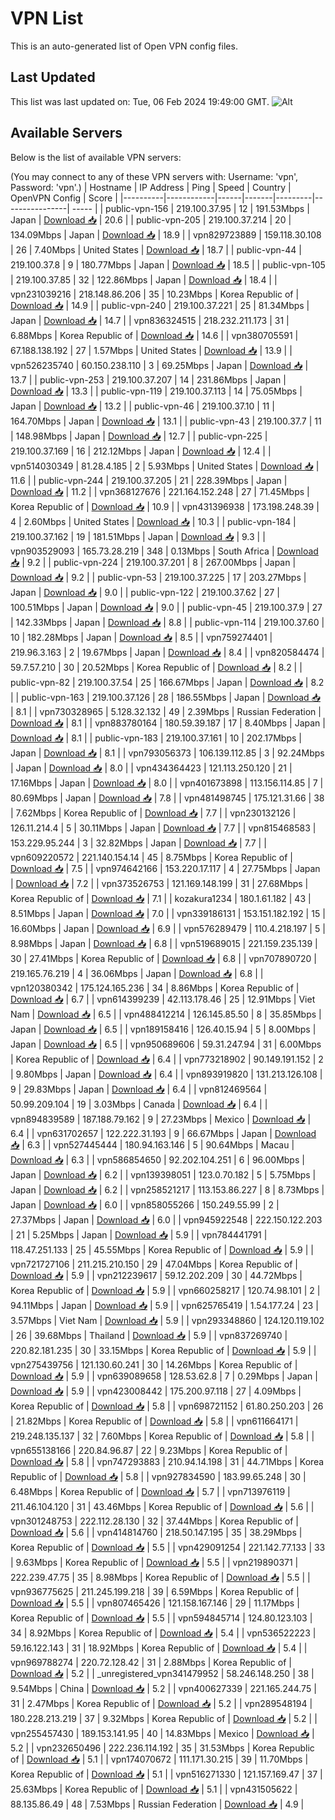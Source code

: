 # VPN List

This is an auto-generated list of Open VPN config files.

## Last Updated

This list was last updated on: Tue, 06 Feb 2024 19:49:00 GMT.
![Alt](https://repobeats.axiom.co/api/embed/186b98318ef1479477931607c1ad7d823f12451f.svg "Repobeats analytics image")

## Available Servers

Below is the list of available VPN servers:

(You may connect to any of these VPN servers with: Username: 'vpn', Password: 'vpn'.)
| Hostname | IP Address | Ping | Speed | Country | OpenVPN Config | Score |
|----------|------------|------|-------|---------|----------------| ----- |
| public-vpn-156 | 219.100.37.95 | 12 | 191.53Mbps | Japan | [Download 📥](./configs/server_0_JP.ovpn) | 20.6 |
| public-vpn-205 | 219.100.37.214 | 20 | 134.09Mbps | Japan | [Download 📥](./configs/server_1_JP.ovpn) | 18.9 |
| vpn829723889 | 159.118.30.108 | 26 | 7.40Mbps | United States | [Download 📥](./configs/server_2_US.ovpn) | 18.7 |
| public-vpn-44 | 219.100.37.8 | 9 | 180.77Mbps | Japan | [Download 📥](./configs/server_3_JP.ovpn) | 18.5 |
| public-vpn-105 | 219.100.37.85 | 32 | 122.86Mbps | Japan | [Download 📥](./configs/server_4_JP.ovpn) | 18.4 |
| vpn231039216 | 218.148.86.206 | 35 | 10.23Mbps | Korea Republic of | [Download 📥](./configs/server_5_KR.ovpn) | 14.9 |
| public-vpn-240 | 219.100.37.221 | 25 | 81.34Mbps | Japan | [Download 📥](./configs/server_6_JP.ovpn) | 14.7 |
| vpn836324515 | 218.232.211.173 | 31 | 6.88Mbps | Korea Republic of | [Download 📥](./configs/server_7_KR.ovpn) | 14.6 |
| vpn380705591 | 67.188.138.192 | 27 | 1.57Mbps | United States | [Download 📥](./configs/server_8_US.ovpn) | 13.9 |
| vpn526235740 | 60.150.238.110 | 3 | 69.25Mbps | Japan | [Download 📥](./configs/server_9_JP.ovpn) | 13.7 |
| public-vpn-253 | 219.100.37.207 | 14 | 231.86Mbps | Japan | [Download 📥](./configs/server_10_JP.ovpn) | 13.3 |
| public-vpn-119 | 219.100.37.113 | 14 | 75.05Mbps | Japan | [Download 📥](./configs/server_11_JP.ovpn) | 13.2 |
| public-vpn-46 | 219.100.37.10 | 11 | 164.70Mbps | Japan | [Download 📥](./configs/server_12_JP.ovpn) | 13.1 |
| public-vpn-43 | 219.100.37.7 | 11 | 148.98Mbps | Japan | [Download 📥](./configs/server_13_JP.ovpn) | 12.7 |
| public-vpn-225 | 219.100.37.169 | 16 | 212.12Mbps | Japan | [Download 📥](./configs/server_14_JP.ovpn) | 12.4 |
| vpn514030349 | 81.28.4.185 | 2 | 5.93Mbps | United States | [Download 📥](./configs/server_15_US.ovpn) | 11.6 |
| public-vpn-244 | 219.100.37.205 | 21 | 228.39Mbps | Japan | [Download 📥](./configs/server_16_JP.ovpn) | 11.2 |
| vpn368127676 | 221.164.152.248 | 27 | 71.45Mbps | Korea Republic of | [Download 📥](./configs/server_17_KR.ovpn) | 10.9 |
| vpn431396938 | 173.198.248.39 | 4 | 2.60Mbps | United States | [Download 📥](./configs/server_18_US.ovpn) | 10.3 |
| public-vpn-184 | 219.100.37.162 | 19 | 181.51Mbps | Japan | [Download 📥](./configs/server_19_JP.ovpn) | 9.3 |
| vpn903529093 | 165.73.28.219 | 348 | 0.13Mbps | South Africa | [Download 📥](./configs/server_20_ZA.ovpn) | 9.2 |
| public-vpn-224 | 219.100.37.201 | 8 | 267.00Mbps | Japan | [Download 📥](./configs/server_21_JP.ovpn) | 9.2 |
| public-vpn-53 | 219.100.37.225 | 17 | 203.27Mbps | Japan | [Download 📥](./configs/server_22_JP.ovpn) | 9.0 |
| public-vpn-122 | 219.100.37.62 | 27 | 100.51Mbps | Japan | [Download 📥](./configs/server_23_JP.ovpn) | 9.0 |
| public-vpn-45 | 219.100.37.9 | 27 | 142.33Mbps | Japan | [Download 📥](./configs/server_24_JP.ovpn) | 8.8 |
| public-vpn-114 | 219.100.37.60 | 10 | 182.28Mbps | Japan | [Download 📥](./configs/server_25_JP.ovpn) | 8.5 |
| vpn759274401 | 219.96.3.163 | 2 | 19.67Mbps | Japan | [Download 📥](./configs/server_26_JP.ovpn) | 8.4 |
| vpn820584474 | 59.7.57.210 | 30 | 20.52Mbps | Korea Republic of | [Download 📥](./configs/server_27_KR.ovpn) | 8.2 |
| public-vpn-82 | 219.100.37.54 | 25 | 166.67Mbps | Japan | [Download 📥](./configs/server_28_JP.ovpn) | 8.2 |
| public-vpn-163 | 219.100.37.126 | 28 | 186.55Mbps | Japan | [Download 📥](./configs/server_29_JP.ovpn) | 8.1 |
| vpn730328965 | 5.128.32.132 | 49 | 2.39Mbps | Russian Federation | [Download 📥](./configs/server_30_RU.ovpn) | 8.1 |
| vpn883780164 | 180.59.39.187 | 17 | 8.40Mbps | Japan | [Download 📥](./configs/server_31_JP.ovpn) | 8.1 |
| public-vpn-183 | 219.100.37.161 | 10 | 202.17Mbps | Japan | [Download 📥](./configs/server_32_JP.ovpn) | 8.1 |
| vpn793056373 | 106.139.112.85 | 3 | 92.24Mbps | Japan | [Download 📥](./configs/server_33_JP.ovpn) | 8.0 |
| vpn434364423 | 121.113.250.120 | 21 | 17.16Mbps | Japan | [Download 📥](./configs/server_34_JP.ovpn) | 8.0 |
| vpn401673898 | 113.156.114.85 | 7 | 80.69Mbps | Japan | [Download 📥](./configs/server_35_JP.ovpn) | 7.8 |
| vpn481498745 | 175.121.31.66 | 38 | 7.62Mbps | Korea Republic of | [Download 📥](./configs/server_36_KR.ovpn) | 7.7 |
| vpn230132126 | 126.11.214.4 | 5 | 30.11Mbps | Japan | [Download 📥](./configs/server_37_JP.ovpn) | 7.7 |
| vpn815468583 | 153.229.95.244 | 3 | 32.82Mbps | Japan | [Download 📥](./configs/server_38_JP.ovpn) | 7.7 |
| vpn609220572 | 221.140.154.14 | 45 | 8.75Mbps | Korea Republic of | [Download 📥](./configs/server_39_KR.ovpn) | 7.5 |
| vpn974642166 | 153.220.17.117 | 4 | 27.75Mbps | Japan | [Download 📥](./configs/server_40_JP.ovpn) | 7.2 |
| vpn373526753 | 121.169.148.199 | 31 | 27.68Mbps | Korea Republic of | [Download 📥](./configs/server_41_KR.ovpn) | 7.1 |
| kozakura1234 | 180.1.61.182 | 43 | 8.51Mbps | Japan | [Download 📥](./configs/server_42_JP.ovpn) | 7.0 |
| vpn339186131 | 153.151.182.192 | 15 | 16.60Mbps | Japan | [Download 📥](./configs/server_43_JP.ovpn) | 6.9 |
| vpn576289479 | 110.4.218.197 | 5 | 8.98Mbps | Japan | [Download 📥](./configs/server_44_JP.ovpn) | 6.8 |
| vpn519689015 | 221.159.235.139 | 30 | 27.41Mbps | Korea Republic of | [Download 📥](./configs/server_45_KR.ovpn) | 6.8 |
| vpn707890720 | 219.165.76.219 | 4 | 36.06Mbps | Japan | [Download 📥](./configs/server_46_JP.ovpn) | 6.8 |
| vpn120380342 | 175.124.165.236 | 34 | 8.86Mbps | Korea Republic of | [Download 📥](./configs/server_47_KR.ovpn) | 6.7 |
| vpn614399239 | 42.113.178.46 | 25 | 12.91Mbps | Viet Nam | [Download 📥](./configs/server_48_VN.ovpn) | 6.5 |
| vpn488412214 | 126.145.85.50 | 8 | 35.85Mbps | Japan | [Download 📥](./configs/server_49_JP.ovpn) | 6.5 |
| vpn189158416 | 126.40.15.94 | 5 | 8.00Mbps | Japan | [Download 📥](./configs/server_50_JP.ovpn) | 6.5 |
| vpn950689606 | 59.31.247.94 | 31 | 6.00Mbps | Korea Republic of | [Download 📥](./configs/server_51_KR.ovpn) | 6.4 |
| vpn773218902 | 90.149.191.152 | 2 | 9.80Mbps | Japan | [Download 📥](./configs/server_52_JP.ovpn) | 6.4 |
| vpn893919820 | 131.213.126.108 | 9 | 29.83Mbps | Japan | [Download 📥](./configs/server_53_JP.ovpn) | 6.4 |
| vpn812469564 | 50.99.209.104 | 19 | 3.03Mbps | Canada | [Download 📥](./configs/server_54_CA.ovpn) | 6.4 |
| vpn894839589 | 187.188.79.162 | 9 | 27.23Mbps | Mexico | [Download 📥](./configs/server_55_MX.ovpn) | 6.4 |
| vpn631702657 | 122.222.31.193 | 9 | 66.67Mbps | Japan | [Download 📥](./configs/server_56_JP.ovpn) | 6.3 |
| vpn527445444 | 180.94.163.146 | 5 | 90.64Mbps | Macau | [Download 📥](./configs/server_57_MO.ovpn) | 6.3 |
| vpn586854650 | 92.202.104.251 | 6 | 96.00Mbps | Japan | [Download 📥](./configs/server_58_JP.ovpn) | 6.2 |
| vpn139398051 | 123.0.70.182 | 5 | 5.75Mbps | Japan | [Download 📥](./configs/server_59_JP.ovpn) | 6.2 |
| vpn258521217 | 113.153.86.227 | 8 | 8.73Mbps | Japan | [Download 📥](./configs/server_60_JP.ovpn) | 6.0 |
| vpn858055266 | 150.249.55.99 | 2 | 27.37Mbps | Japan | [Download 📥](./configs/server_61_JP.ovpn) | 6.0 |
| vpn945922548 | 222.150.122.203 | 21 | 5.25Mbps | Japan | [Download 📥](./configs/server_62_JP.ovpn) | 5.9 |
| vpn784441791 | 118.47.251.133 | 25 | 45.55Mbps | Korea Republic of | [Download 📥](./configs/server_63_KR.ovpn) | 5.9 |
| vpn721727106 | 211.215.210.150 | 29 | 47.04Mbps | Korea Republic of | [Download 📥](./configs/server_64_KR.ovpn) | 5.9 |
| vpn212239617 | 59.12.202.209 | 30 | 44.72Mbps | Korea Republic of | [Download 📥](./configs/server_65_KR.ovpn) | 5.9 |
| vpn660258217 | 120.74.98.101 | 2 | 94.11Mbps | Japan | [Download 📥](./configs/server_66_JP.ovpn) | 5.9 |
| vpn625765419 | 1.54.177.24 | 23 | 3.57Mbps | Viet Nam | [Download 📥](./configs/server_67_VN.ovpn) | 5.9 |
| vpn293348860 | 124.120.119.102 | 26 | 39.68Mbps | Thailand | [Download 📥](./configs/server_68_TH.ovpn) | 5.9 |
| vpn837269740 | 220.82.181.235 | 30 | 33.15Mbps | Korea Republic of | [Download 📥](./configs/server_69_KR.ovpn) | 5.9 |
| vpn275439756 | 121.130.60.241 | 30 | 14.26Mbps | Korea Republic of | [Download 📥](./configs/server_70_KR.ovpn) | 5.9 |
| vpn639089658 | 128.53.62.8 | 7 | 0.29Mbps | Japan | [Download 📥](./configs/server_71_JP.ovpn) | 5.9 |
| vpn423008442 | 175.200.97.118 | 27 | 4.09Mbps | Korea Republic of | [Download 📥](./configs/server_72_KR.ovpn) | 5.8 |
| vpn698721152 | 61.80.250.203 | 26 | 21.82Mbps | Korea Republic of | [Download 📥](./configs/server_73_KR.ovpn) | 5.8 |
| vpn611664171 | 219.248.135.137 | 32 | 7.60Mbps | Korea Republic of | [Download 📥](./configs/server_74_KR.ovpn) | 5.8 |
| vpn655138166 | 220.84.96.87 | 22 | 9.23Mbps | Korea Republic of | [Download 📥](./configs/server_75_KR.ovpn) | 5.8 |
| vpn747293883 | 210.94.14.198 | 31 | 44.71Mbps | Korea Republic of | [Download 📥](./configs/server_76_KR.ovpn) | 5.8 |
| vpn927834590 | 183.99.65.248 | 30 | 6.48Mbps | Korea Republic of | [Download 📥](./configs/server_77_KR.ovpn) | 5.7 |
| vpn713976119 | 211.46.104.120 | 31 | 43.46Mbps | Korea Republic of | [Download 📥](./configs/server_78_KR.ovpn) | 5.6 |
| vpn301248753 | 222.112.28.130 | 32 | 37.44Mbps | Korea Republic of | [Download 📥](./configs/server_79_KR.ovpn) | 5.6 |
| vpn414814760 | 218.50.147.195 | 35 | 38.29Mbps | Korea Republic of | [Download 📥](./configs/server_80_KR.ovpn) | 5.5 |
| vpn429091254 | 221.142.77.133 | 33 | 9.63Mbps | Korea Republic of | [Download 📥](./configs/server_81_KR.ovpn) | 5.5 |
| vpn219890371 | 222.239.47.75 | 35 | 8.98Mbps | Korea Republic of | [Download 📥](./configs/server_82_KR.ovpn) | 5.5 |
| vpn936775625 | 211.245.199.218 | 39 | 6.59Mbps | Korea Republic of | [Download 📥](./configs/server_83_KR.ovpn) | 5.5 |
| vpn807465426 | 121.158.167.146 | 29 | 11.17Mbps | Korea Republic of | [Download 📥](./configs/server_84_KR.ovpn) | 5.5 |
| vpn594845714 | 124.80.123.103 | 34 | 8.92Mbps | Korea Republic of | [Download 📥](./configs/server_85_KR.ovpn) | 5.4 |
| vpn536522223 | 59.16.122.143 | 31 | 18.92Mbps | Korea Republic of | [Download 📥](./configs/server_86_KR.ovpn) | 5.4 |
| vpn969788274 | 220.72.128.42 | 31 | 2.88Mbps | Korea Republic of | [Download 📥](./configs/server_87_KR.ovpn) | 5.2 |
| _unregistered_vpn341479952 | 58.246.148.250 | 38 | 9.54Mbps | China | [Download 📥](./configs/server_88_CN.ovpn) | 5.2 |
| vpn400627339 | 221.165.244.75 | 31 | 2.47Mbps | Korea Republic of | [Download 📥](./configs/server_89_KR.ovpn) | 5.2 |
| vpn289548194 | 180.228.213.219 | 37 | 9.32Mbps | Korea Republic of | [Download 📥](./configs/server_90_KR.ovpn) | 5.2 |
| vpn255457430 | 189.153.141.95 | 40 | 14.83Mbps | Mexico | [Download 📥](./configs/server_91_MX.ovpn) | 5.2 |
| vpn232650496 | 222.236.114.192 | 35 | 31.53Mbps | Korea Republic of | [Download 📥](./configs/server_92_KR.ovpn) | 5.1 |
| vpn174070672 | 111.171.30.215 | 39 | 11.70Mbps | Korea Republic of | [Download 📥](./configs/server_93_KR.ovpn) | 5.1 |
| vpn516271330 | 121.157.169.47 | 37 | 25.63Mbps | Korea Republic of | [Download 📥](./configs/server_94_KR.ovpn) | 5.1 |
| vpn431505622 | 88.135.86.49 | 48 | 7.53Mbps | Russian Federation | [Download 📥](./configs/server_95_RU.ovpn) | 4.9 |
